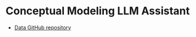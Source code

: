 # Conceptual Modeling LLM Assistant

- [Data GitHub repository](https://github.com/dataspecer/domain-modeling-benchmark)